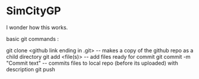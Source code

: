 # SimCityGP

I wonder how this works. 

basic git commands :

git clone <github link ending in .git> 		-- makes a copy of the github repo as a child directory
git add <file(s)> 							-- add files ready for commit
git commit -m "Commit text"					-- commits files to local repo (before its uploaded) with description
git push 